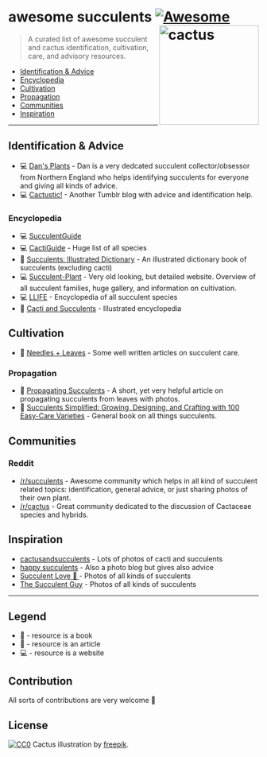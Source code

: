 # awesome succulents [![Awesome](https://cdn.rawgit.com/sindresorhus/awesome/d7305f38d29fed78fa85652e3a63e154dd8e8829/media/badge.svg)](https://github.com/sindresorhus/awesome) <img src="https://rawgit.com/morkro/awesome-succulents/master/media/cactus.svg" width="200" align="right" alt="cactus">


> A curated list of awesome succulent and cactus identification, cultivation, care, and advisory resources.

- [Identification & Advice](#identification--advice)
- [Encyclopedia](#encyclopedia)
- [Cultivation](#cultivation)
 - [Propagation](#propagation)
- [Communities](#communities)
- [Inspiration](#inspiration)

---
## Identification & Advice
- :computer: [Dan's Plants](http://cactusmandan.tumblr.com/) - Dan is a very dedcated succulent collector/obsessor from Northern England who helps identifying succulents for everyone and giving all kinds of advice.
- :computer: [Cactustic!](http://cactustic.tumblr.com/) - Another Tumblr blog with advice and identification help.

### Encyclopedia 
- :computer: [SucculentGuide](http://www.succulentguide.com/)
- :computer: [CactiGuide](http://cactiguide.com/) - Huge list of all species
- :green_book: [Succulents: Illustrated Dictionary](https://www.amazon.com/Succulents-Illustrated-Dictionary-Maurizio-Sajeva/dp/0881923982) - An illustrated dictionary book of succulents (excluding cacti)
- :computer: [Succulent-Plant](http://succulent-plant.com/) - Very old looking, but detailed website. Overview of all succulent families, huge gallery, and information on cultivation.
- :computer: [LLIFE](http://www.llifle.com/Encyclopedia/SUCCULENTS/Content/) - Encyclopedia of all succulent species
- :green_book: [Cacti and Succulents](https://www.amazon.com/Cacti-Succulents-Illustrated-Encyclopedia-Anderson/dp/0754800288/ref=cm_cr_arp_d_product_top?ie=UTF8) - Illustrated encyclopedia

## Cultivation
- :memo: [Needles + Leaves](http://needlesandleaves.net/succulents/) - Some well written articles on succulent care.

### Propagation
- :memo: [Propagating Succulents](https://needlesandleaves.squarespace.com/blog/2013/5/31/propagating-leggy-succulents) - A short, yet very helpful article on propagating succulents from leaves with photos.
- :green_book: [Succulents Simplified: Growing, Designing, and Crafting with 100 Easy-Care Varieties](https://www.amazon.com/dp/1604693932/ref=wl_it_dp_o_pd_S_ttl?_encoding=UTF8&colid=2YPBPQLCIVLWK&coliid=I1M5F7FK2IJS6W) - General book on all things succulents.

## Communities
### Reddit
- [/r/succulents](https://www.reddit.com/r/succulents/) - Awesome community which helps in all kind of succulent related topics: identification, general advice, or just sharing photos of their own plant.
- [/r/cactus](https://www.reddit.com/r/cactus) - Great community dedicated to the discussion of Cactaceae species and hybrids.

## Inspiration
- [cactusandsucculents](http://cactusandsucculent.tumblr.com/) - Lots of photos of cacti and succulents
- [happy succulents](http://happysucculents.tumblr.com/) - Also a photo blog but gives also advice
- [Succulent Love 💚 ](https://www.instagram.com/succulove/) - Photos of all kinds of succulents
- [The Succulent Guy](https://www.instagram.com/thesucculentguy/) - Photos of all kinds of succulents

----
## Legend
- :green_book: - resource is a book
- :memo: - resource is an article
- :computer: - resource is a website

## Contribution
All sorts of contributions are very welcome :cactus:

## License
[![CC0](http://i.creativecommons.org/p/zero/1.0/88x31.png)](http://creativecommons.org/publicdomain/zero/1.0/)
Cactus illustration by [freepik](http://www.freepik.com/free-vector/differents-kind-of-cactus-design_853547.htm).
